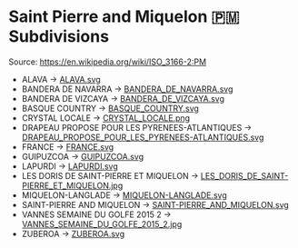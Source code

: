 # Saint Pierre and Miquelon 🇵🇲 Subdivisions

Source: https://en.wikipedia.org/wiki/ISO_3166-2:PM

* ALAVA -> [ALAVA.svg](https://github.com/amckenna41/iso3166-flag-icons/blob/main/iso3166-2-icons/PM/ALAVA.svg)
* BANDERA DE NAVARRA -> [BANDERA_DE_NAVARRA.svg](https://github.com/amckenna41/iso3166-flag-icons/blob/main/iso3166-2-icons/PM/BANDERA_DE_NAVARRA.svg)
* BANDERA DE VIZCAYA -> [BANDERA_DE_VIZCAYA.svg](https://github.com/amckenna41/iso3166-flag-icons/blob/main/iso3166-2-icons/PM/BANDERA_DE_VIZCAYA.svg)
* BASQUE COUNTRY -> [BASQUE_COUNTRY.svg](https://github.com/amckenna41/iso3166-flag-icons/blob/main/iso3166-2-icons/PM/BASQUE_COUNTRY.svg)
* CRYSTAL LOCALE -> [CRYSTAL_LOCALE.png](https://github.com/amckenna41/iso3166-flag-icons/blob/main/iso3166-2-icons/PM/CRYSTAL_LOCALE.png)
* DRAPEAU PROPOSE POUR LES PYRENEES-ATLANTIQUES -> [DRAPEAU_PROPOSE_POUR_LES_PYRENEES-ATLANTIQUES.svg](https://github.com/amckenna41/iso3166-flag-icons/blob/main/iso3166-2-icons/PM/DRAPEAU_PROPOSE_POUR_LES_PYRENEES-ATLANTIQUES.svg)
* FRANCE -> [FRANCE.svg](https://github.com/amckenna41/iso3166-flag-icons/blob/main/iso3166-2-icons/PM/FRANCE.svg)
* GUIPUZCOA -> [GUIPUZCOA.svg](https://github.com/amckenna41/iso3166-flag-icons/blob/main/iso3166-2-icons/PM/GUIPUZCOA.svg)
* LAPURDI -> [LAPURDI.svg](https://github.com/amckenna41/iso3166-flag-icons/blob/main/iso3166-2-icons/PM/LAPURDI.svg)
* LES DORIS DE SAINT-PIERRE ET MIQUELON -> [LES_DORIS_DE_SAINT-PIERRE_ET_MIQUELON.jpg](https://github.com/amckenna41/iso3166-flag-icons/blob/main/iso3166-2-icons/PM/LES_DORIS_DE_SAINT-PIERRE_ET_MIQUELON.jpg)
* MIQUELON-LANGLADE -> [MIQUELON-LANGLADE.svg](https://github.com/amckenna41/iso3166-flag-icons/blob/main/iso3166-2-icons/PM/MIQUELON-LANGLADE.svg)
* SAINT-PIERRE AND MIQUELON -> [SAINT-PIERRE_AND_MIQUELON.svg](https://github.com/amckenna41/iso3166-flag-icons/blob/main/iso3166-2-icons/PM/SAINT-PIERRE_AND_MIQUELON.svg)
* VANNES SEMAINE DU GOLFE 2015 2 -> [VANNES_SEMAINE_DU_GOLFE_2015_2.jpg](https://github.com/amckenna41/iso3166-flag-icons/blob/main/iso3166-2-icons/PM/VANNES_SEMAINE_DU_GOLFE_2015_2.jpg)
* ZUBEROA -> [ZUBEROA.svg](https://github.com/amckenna41/iso3166-flag-icons/blob/main/iso3166-2-icons/PM/ZUBEROA.svg)
